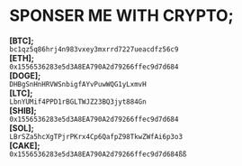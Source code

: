 # SPONSER ME WITH CRYPTO;
**[BTC];**   
`󠀠bc1qz5q86hrj4n983vxey3mxrrd7227ueacdfz56c9`   
**[ETH];**   
`0x1556536283e5d3A8EA790A2d79266ffec9d7d684`   
**[DOGE];**   
`DHBgSnHnHRVWSnbigfAYvPuwWQG1yLxmvH`   
**[LTC];**   
`LbnYUMif4PPD1rBGLTWJZ23BQ3jyt884Gn`   
**[SHIB];**     
`0x1556536283e5d3A8EA790A2d79266ffec9d7d684`   
**[SOL];**   
`LBrSZa5hcXgTPjrPKrx4Cp6QafpZ98TkwZWfAi6p3o3`  
**[CAKE];**   
`0x1556536283e5d3A8EA790A2d79266ffec9d7d684ßß`   
